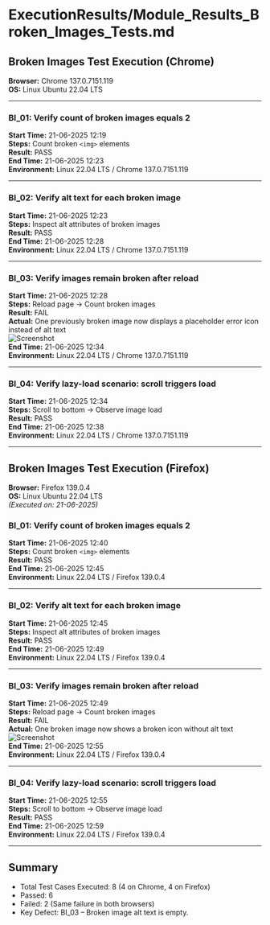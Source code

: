 # ExecutionResults/Module_Results_Broken_Images_Tests.md

## Broken Images Test Execution (Chrome)

**Browser:** Chrome 137.0.7151.119  
**OS:** Linux Ubuntu 22.04 LTS

---

### BI_01: Verify count of broken images equals 2
**Start Time:** 21-06-2025 12:19  
**Steps:** Count broken `<img>` elements  
**Result:** PASS  
**End Time:** 21-06-2025 12:23  
**Environment:** Linux 22.04 LTS / Chrome 137.0.7151.119

---

### BI_02: Verify alt text for each broken image
**Start Time:** 21-06-2025 12:23  
**Steps:** Inspect alt attributes of broken images  
**Result:** PASS  
**End Time:** 21-06-2025 12:28  
**Environment:** Linux 22.04 LTS / Chrome 137.0.7151.119

---

### BI_03: Verify images remain broken after reload
**Start Time:** 21-06-2025 12:28  
**Steps:** Reload page → Count broken images  
**Result:** FAIL  
**Actual:** One previously broken image now displays a placeholder error icon instead of alt text  
![Screenshot](/TheInternetTesting/ExecutionResults/Screenshots/BI_03_fail.png)  
**End Time:** 21-06-2025 12:34  
**Environment:** Linux 22.04 LTS / Chrome 137.0.7151.119

---

### BI_04: Verify lazy-load scenario: scroll triggers load
**Start Time:** 21-06-2025 12:34  
**Steps:** Scroll to bottom → Observe image load  
**Result:** PASS  
**End Time:** 21-06-2025 12:38  
**Environment:** Linux 22.04 LTS / Chrome 137.0.7151.119

---

## Broken Images Test Execution (Firefox)

**Browser:** Firefox 139.0.4  
**OS:** Linux Ubuntu 22.04 LTS  
_(Executed on: 21-06-2025)_

### BI_01: Verify count of broken images equals 2
**Start Time:** 21-06-2025 12:40  
**Steps:** Count broken `<img>` elements  
**Result:** PASS  
**End Time:** 21-06-2025 12:45  
**Environment:** Linux 22.04 LTS / Firefox 139.0.4

---

### BI_02: Verify alt text for each broken image
**Start Time:** 21-06-2025 12:45  
**Steps:** Inspect alt attributes of broken images  
**Result:** PASS  
**End Time:** 21-06-2025 12:49  
**Environment:** Linux 22.04 LTS / Firefox 139.0.4

---

### BI_03: Verify images remain broken after reload
**Start Time:** 21-06-2025 12:49  
**Steps:** Reload page → Count broken images  
**Result:** FAIL  
**Actual:** One broken image now shows a broken icon without alt text  
![Screenshot](/TheInternetTesting/ExecutionResults/Screenshots/BI_03_fail_firefox.png)  
**End Time:** 21-06-2025 12:55  
**Environment:** Linux 22.04 LTS / Firefox 139.0.4

---

### BI_04: Verify lazy-load scenario: scroll triggers load
**Start Time:** 21-06-2025 12:55  
**Steps:** Scroll to bottom → Observe image load  
**Result:** PASS  
**End Time:** 21-06-2025 12:59  
**Environment:** Linux 22.04 LTS / Firefox 139.0.4

---

## Summary

- Total Test Cases Executed: 8 (4 on Chrome, 4 on Firefox)
- Passed: 6
- Failed: 2 (Same failure in both browsers)
- Key Defect: BI_03 – Broken image alt text is empty.
